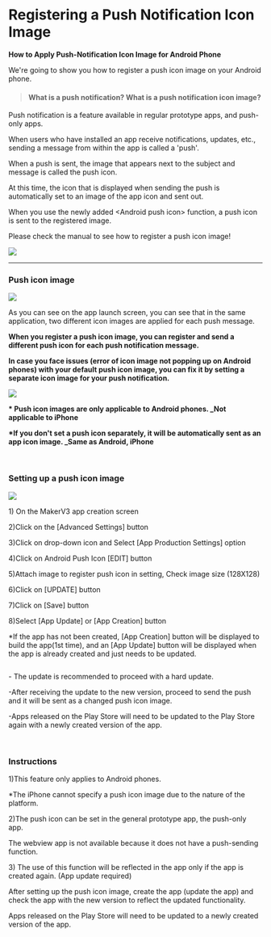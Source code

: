 # Registering a Push Notification Icon Image

**How to Apply Push-Notification Icon Image for Android Phone**

We're going to show you how to register a push icon image on your Android phone.

> #### What is a push notification? What is a push notification icon image?

Push notification is a feature available in regular prototype apps, and push-only apps.

When users who have installed an app receive notifications, updates, etc., sending a message from within the app is called a 'push'.

When a push is sent, the image that appears next to the subject and message is called the push icon.

At this time, the icon that is displayed when sending the push is automatically set to an image of the app icon and sent out.

When you use the newly added \<Android push icon> function, a push icon is sent to the registered image.

Please check the manual to see how to register a push icon image!

![](../../../.gitbook/assets/Urgg-1.png)

***

### Push icon image

![](../../../.gitbook/assets/gesd-1.png)

As you can see on the app launch screen, you can see that in the same application, two different icon images are applied for each push message.

**When you register a push icon image, you can register and send a different push icon for each push notification message.**

**In case you face issues (error of icon image not popping up on Android phones) with your default push icon image, you can fix it by setting a separate icon image for your push notification.**

![](https://wp.swing2app.co.kr/wp-content/uploads/2021/03/%EC%BA%A1%EC%B2%9833.png)

**\* Push icon images are only applicable to Android phones. \_Not applicable to iPhone**

**\*If you don't set a push icon separately, it will be automatically sent as an app icon image. \_Same as Android, iPhone**

​

### Setting up a push icon image

![](../../../.gitbook/assets/Untitled-2-Rzrgd.png)

1\) On the MakerV3 app creation screen

2\)Click on the \[Advanced Settings] button

3\)Click on drop-down icon and Select \[App Production Settings] option

4\)Click on Android Push Icon \[EDIT] button

5\)Attach image to register push icon in setting, Check image size (128X128)

6\)Click on \[UPDATE] button

7\)Click on \[Save] button

8\)Select \[App Update] or \[App Creation] button

\*If the app has not been created, \[App Creation] button will be displayed to build the app(1st time), and an \[App Update] button will be displayed when the app is already created and just needs to be updated.

<div align="left">

<img src="https://wp.swing2app.co.kr/wp-content/uploads/2021/03/%EC%BA%A1%EC%B2%9833.png" alt="">

</div>

\- The update is recommended to proceed with a hard update.

\-After receiving the update to the new version, proceed to send the push and it will be sent as a changed push icon image.

\-Apps released on the Play Store will need to be updated to the Play Store again with a newly created version of the app.

​

### Instructions

1\)This feature only applies to Android phones.

\*The iPhone cannot specify a push icon image due to the nature of the platform.

2\)The push icon can be set in the general prototype app, the push-only app.

The webview app is not available because it does not have a push-sending function.

3\) The use of this function will be reflected in the app only if the app is created again. (App update required)

After setting up the push icon image, create the app (update the app) and check the app with the new version to reflect the updated functionality.

Apps released on the Play Store will need to be updated to a newly created version of the app.
